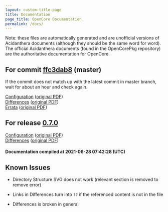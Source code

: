 ```yaml
---
layout: custom-title-page
title: Documentation
page_title: OpenCore Documentation
permalink: /docs/
---
```

Note: these files are automatically generated and are unofficial versions of Acidanthera documents (although they should be the same word for word). The official Acidanthera documents (found in the OpenCorePkg repository) are the authoritative documentation for OpenCore.

## For commit [ffc3dab8](https://github.com/acidanthera/OpenCorePkg/tree/ffc3dab84fa318a27e7d183d6d629e8fac61b5f5) (master)

If the commit does not match up with the latest commit in master branch, wait for about an hour and check again.

[Configuration](latest/Configuration.html) ([original PDF](https://github.com/acidanthera/OpenCorePkg/blob/ffc3dab84fa318a27e7d183d6d629e8fac61b5f5/Docs/Configuration.pdf))
<br>
[Differences](latest/Differences.html) ([original PDF](https://github.com/acidanthera/OpenCorePkg/blob/ffc3dab84fa318a27e7d183d6d629e8fac61b5f5/Docs/Differences/Differences.pdf))
<br>
[Errata](latest/Errata.html) ([original PDF](https://github.com/acidanthera/OpenCorePkg/blob/ffc3dab84fa318a27e7d183d6d629e8fac61b5f5/Docs/Errata/Errata.pdf))

## For release [0.7.0](https://github.com/acidanthera/OpenCorePkg/tree/0.7.0)

[Configuration](release/Configuration.html) ([original PDF](https://github.com/acidanthera/OpenCorePkg/blob/0.7.0/Docs/Configuration.pdf))
<br>
[Differences](release/Differences.html) ([original PDF](https://github.com/acidanthera/OpenCorePkg/blob/0.7.0/Docs/Differences/Differences.pdf))

#### Documentation compiled at 2021-06-28 07:42:28 (UTC)

## Known Issues

* Directory Structure SVG does not work (relevant section is removed to remove error)

* Links in Differences turn into `??` if the referenced content is not in the file

* Differences is broken in general
